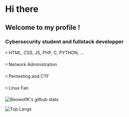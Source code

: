 # Hi there
## Welcome to my profile !
### Cybersecurity student and fullstack developper 

◽ HTML, CSS, JS, PHP, C, PYTHON, ...

◽ Network Administration

◽ Pentesting and CTF

◽ Linux Fan

![BeowolfK's github stats](https://github-readme-stats.vercel.app/api?username=BeowolfK&show_icons=true&hide_border=true&theme=react&cache_seconds=1800&include_all_commits=true&count_private=true&line_height=20px) 

![Top Langs](https://github-readme-stats.vercel.app/api/top-langs/?username=BeowolfK&layout=compact&theme=react&cache_seconds=1800&langs_count=10&hide_border=true)


